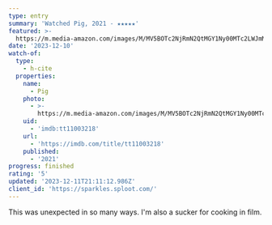 ```yaml
---
type: entry
summary: 'Watched Pig, 2021 - ★★★★★'
featured: >-
  https://m.media-amazon.com/images/M/MV5BOTc2NjRmN2QtMGY1Ny00MTc2LWJmMWUtZmViOTkyNjk2NGExXkEyXkFqcGdeQXVyNzg5MzIyOA@@._V1_SX300.jpg
date: '2023-12-10'
watch-of:
  type:
    - h-cite
  properties:
    name:
      - Pig
    photo:
      - >-
        https://m.media-amazon.com/images/M/MV5BOTc2NjRmN2QtMGY1Ny00MTc2LWJmMWUtZmViOTkyNjk2NGExXkEyXkFqcGdeQXVyNzg5MzIyOA@@._V1_SX300.jpg
    uid:
      - 'imdb:tt11003218'
    url:
      - 'https://imdb.com/title/tt11003218'
    published:
      - '2021'
progress: finished
rating: '5'
updated: '2023-12-11T21:11:12.986Z'
client_id: 'https://sparkles.sploot.com/'
---
```

This was unexpected in so many ways. I'm also a sucker for cooking in film.
